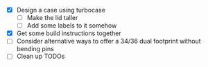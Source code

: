  - [x] Design a case using turbocase
    - [ ] Make the lid taller
    - [ ] Add some labels to it somehow
 - [x] Get some build instructions together
 - [ ] Consider alternative ways to offer a 34/36 dual footprint without bending pins
 - [ ] Clean up TODOs
